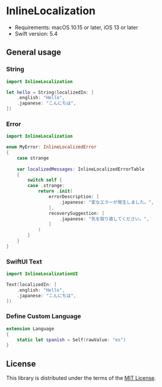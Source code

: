 # InlineLocalization

- Requirements: macOS 10.15 or later, iOS 13 or later
- Swift version: 5.4

## General usage

### String

```swift
import InlineLocalization

let hello = String(localizedIn: [
	.english: "Hello",
	.japanese: "こんにちは",
])
```

### Error

```swift
import InlineLocalization

enum MyError: InlineLocalizedError
{
	case strange
	
	var localizedMessages: InlineLocalizedErrorTable
	{
		switch self {
		case .strange:
			return .init(
				errorDescription: [
					.japanese: "変なエラーが発生しました。",
				],
				recoverySuggestion: [
					.japanese: "気を取り直してください。",
				]
			)
		}
	}
}
```

### SwiftUI Text

```swift
import InlineLocalizationUI

Text(localizedIn: [
	.english: "Hello",
	.japanese: "こんにちは",
])
```

### Define Custom Language
```swift
extension Language
{
	static let spanish = Self(rawValue: "es")
}
```

## License

This library is distributed under the terms of the [MIT License](LICENSE).
